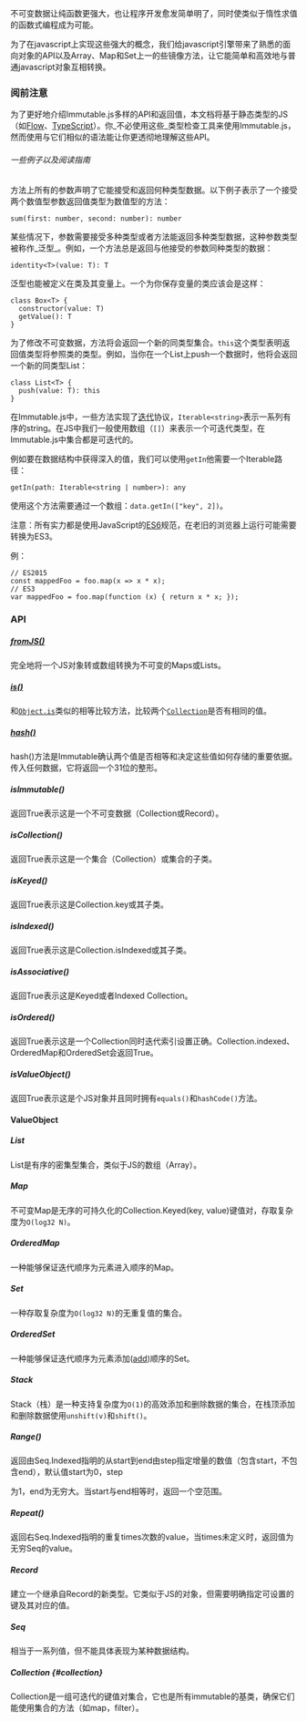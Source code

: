不可变数据让纯函数更强大，也让程序开发愈发简单明了，同时使类似于惰性求值的函数式编程成为可能。

为了在javascript上实现这些强大的概念，我们给javascript引擎带来了熟悉的面向对象的API以及Array、Map和Set上一的些镜像方法，让它能简单和高效地与普通javascript对象互相转换。

### 阅前注意

为了更好地介绍Immutable.js多样的API和返回值，本文档将基于静态类型的JS（如[Flow](https://flowtype.org/)、[TypeScript](http://www.typescriptlang.org/)）。你_不必使用这些_类型检查工具来使用Immutable.js，然而使用与它们相似的语法能让你更透彻地理解这些API。

###### 一些例子以及阅读指南

方法上所有的参数声明了它能接受和返回何种类型数据。以下例子表示了一个接受两个数值型参数返回值类型为数值型的方法：

```
sum(first: number, second: number): number
```

某些情况下，参数需要接受多种类型或者方法能返回多种类型数据，这种参数类型被称作_泛型_。例如，一个方法总是返回与他接受的参数同种类型的数据：

```
identity<T>(value: T): T
```

泛型也能被定义在类及其变量上。一个为你保存变量的类应该会是这样：

```
class Box<T> {
  constructor(value: T)
  getValue(): T
}
```

为了修改不可变数据，方法将会返回一个新的同类型集合。`this`这个类型表明返回值类型将参照类的类型。例如，当你在一个List上push一个数据时，他将会返回一个新的同类型List：

```
class List<T> {
  push(value: T): this
}
```

在Immutable.js中，一些方法实现了[迭代](https://developer.mozilla.org/zh-CN/docs/Web/JavaScript/Reference/Iteration_protocols)协议，`Iterable<string>`表示一系列有序的string。在JS中我们一般使用数组（`[]`）来表示一个可迭代类型，在Immutable.js中集合都是可迭代的。

例如要在数据结构中获得深入的值，我们可以使用`getIn`他需要一个Iterable路径：

```
getIn(path: Iterable<string | number>): any
```

使用这个方法需要通过一个数组：`data.getIn(["key", 2])`。

注意：所有实力都是使用JavaScript的[ES6](https://developer.mozilla.org/zh-CN/docs/Web/JavaScript/New_in_JavaScript/ECMAScript_2015_support_in_Mozilla)规范，在老旧的浏览器上运行可能需要转换为ES3。

例：

```
// ES2015
const mappedFoo = foo.map(x => x * x);
// ES3
var mappedFoo = foo.map(function (x) { return x * x; });
```

### API

##### [fromJS\(\)](/fromjs.md)

完全地将一个JS对象转或数组转换为不可变的Maps或Lists。

##### [is\(\)](/is.md)

和[`Object.is`](https://developer.mozilla.org/zh-CN/docs/Web/JavaScript/Reference/Global_Objects/Object/is)类似的相等比较方法，比较两个[`Collection`](#collection)是否有相同的值。

##### [hash\(\)](#hash)

hash\(\)方法是Immutable确认两个值是否相等和决定这些值如何存储的重要依据。传入任何数据，它将返回一个31位的整形。

##### isImmutable\(\)

返回True表示这是一个不可变数据（Collection或Record）。

##### isCollection\(\)

返回True表示这是一个集合（Collection）或集合的子类。

##### isKeyed\(\)

返回True表示这是Collection.key或其子类。

##### isIndexed\(\)

返回True表示这是Collection.isIndexed或其子类。

##### isAssociative\(\)

返回True表示这是Keyed或者Indexed Collection。

##### isOrdered\(\)

返回True表示这是一个Collection同时迭代索引设置正确。Collection.indexed、OrderedMap和OrderedSet会返回True。

##### isValueObject\(\)

返回True表示这是个JS对象并且同时拥有`equals()`和`hashCode()`方法。

#### ValueObject

##### List

List是有序的密集型集合，类似于JS的数组（Array）。

##### Map

不可变Map是无序的可持久化的Collection.Keyed\(key, value\)键值对，存取复杂度为`O(log32 N)`。

##### OrderedMap

一种能够保证迭代顺序为元素进入顺序的Map。

##### Set

一种存取复杂度为`O(log32 N)`的无重复值的集合。

##### OrderedSet

一种能够保证迭代顺序为元素添加\([add](#)\)顺序的Set。

##### Stack

Stack（栈）是一种支持复杂度为`O(1)`的高效添加和删除数据的集合，在栈顶添加和删除数据使用`unshift(v)`和`shift()`。

##### Range\(\)

返回由Seq.Indexed指明的从start到end由step指定增量的数值（包含start，不包含end），默认值start为0，step

为1，end为无穷大。当start与end相等时，返回一个空范围。

##### Repeat\(\)

返回右Seq.Indexed指明的重复times次数的value，当times未定义时，返回值为无穷Seq的value。

##### Record

建立一个继承自Record的新类型。它类似于JS的对象，但需要明确指定可设置的键及其对应的值。

##### Seq

相当于一系列值，但不能具体表现为某种数据结构。

##### Collection {#collection}

Collection是一组可迭代的键值对集合，它也是所有immutable的基类，确保它们能使用集合的方法（如map，filter）。

